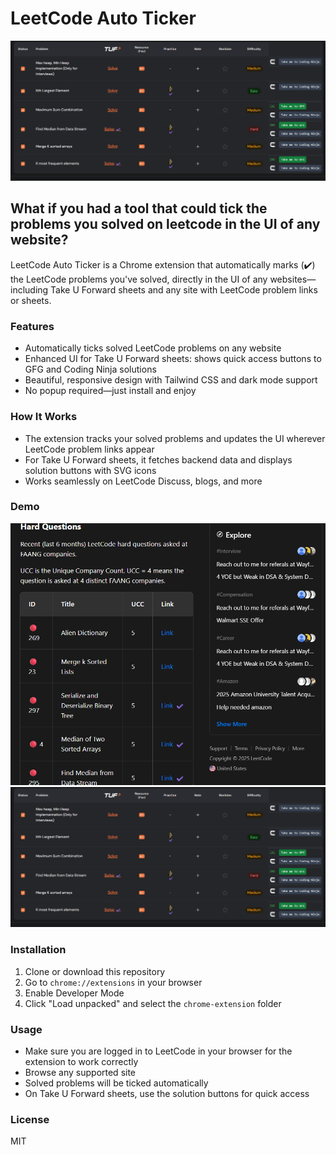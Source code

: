 # LeetCode Auto Ticker
![Take U forward Demo](image-1.png)
## What if you had a tool that could tick the problems you solved on leetcode in the UI of any website?

LeetCode Auto Ticker is a Chrome extension that automatically marks (✔️) the LeetCode problems you've solved, directly in the UI of any websites—including Take U Forward sheets and any site with LeetCode problem links or sheets.

### Features
- Automatically ticks solved LeetCode problems on any website
- Enhanced UI for Take U Forward sheets: shows quick access buttons to GFG and Coding Ninja solutions
- Beautiful, responsive design with Tailwind CSS and dark mode support
- No popup required—just install and enjoy


### How It Works
- The extension tracks your solved problems and updates the UI wherever LeetCode problem links appear
- For Take U Forward sheets, it fetches backend data and displays solution buttons with SVG icons
- Works seamlessly on LeetCode Discuss, blogs, and more

### Demo
![Leetcode Discuss Demo](image.png)
![Take U forward Demo](image-1.png)

### Installation
1. Clone or download this repository
2. Go to `chrome://extensions` in your browser
3. Enable Developer Mode
4. Click "Load unpacked" and select the `chrome-extension` folder


### Usage
- Make sure you are logged in to LeetCode in your browser for the extension to work correctly
- Browse any supported site
- Solved problems will be ticked automatically
- On Take U Forward sheets, use the solution buttons for quick access

### License
MIT

